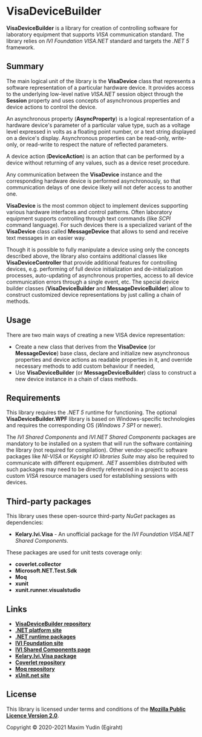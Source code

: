 # VisaDeviceBuilder

**VisaDeviceBuilder** is a library for creation of controlling software for laboratory equipment that supports *VISA*
communication standard. The library relies on *IVI Foundation VISA.NET* standard and targets the *.NET 5* framework.

## Summary

The main logical unit of the library is the **VisaDevice** class that represents a software representation of a
particular hardware device. It provides access to the underlying low-level native *VISA.NET* session object through
the **Session** property and uses concepts of asynchronous properties and device actions to control the device.

An asynchronous property (**AsyncProperty**) is a logical representation of a hardware device's parameter of a
particular value type, such as a voltage level expressed in volts as a floating point number, or a text string displayed
on a device's display. Asynchronous properties can be read-only, write-only, or read-write to respect the nature of
reflected parameters.

A device action (**DeviceAction**) is an action that can be performed by a device without returning of any values, such
as a device reset procedure.

Any communication between the **VisaDevice** instance and the corresponding hardware device is performed asynchronously,
so that communication delays of one device likely will not defer access to another one.

**VisaDevice** is the most common object to implement devices supporting various hardware interfaces and control
patterns. Often laboratory equipment supports controlling through text commands (like *SCPI* command language). For such
devices there is a specialized variant of the **VisaDevice** class called **MessageDevice** that allows to send and
receive text messages in an easier way.

Though it is possible to fully manipulate a device using only the concepts described above, the library also contains
additional classes like **VisaDeviceController** that provide additional features for controlling devices, e.g.
performing of full device initialization and de-initialization processes, auto-updating of asynchronous properties,
access to all device communication errors through a single event, etc. The special device builder classes
(**VisaDeviceBuilder** and **MessageDeviceBuilder**) allow to construct customized device representations by just
calling a chain of methods.

## Usage

There are two main ways of creating a new VISA device representation:

* Create a new class that derives from the **VisaDevice** (or **MessageDevice**) base class, declare and initialize new
  asynchronous properties and device actions as readable properties in it, and override necessary methods to add custom
  behaviour if needed,
* Use **VisaDeviceBuilder** (or **MessageDeviceBuilder**) class to construct a new device instance in a chain of class
  methods.

## Requirements

This library requires the *.NET 5* runtime for functioning. The optional **VisaDeviceBuilder.WPF** library is based on
Windows-specific technologies and requires the corresponding OS (*Windows 7 SP1* or newer).

The *IVI Shared Components* and *IVI.NET Shared Components* packages are mandatory to be installed on a system that will
run the software containing the library (not required for compilation). Other vendor-specific software packages like
*NI-VISA* or *Keysight IO libraries Suite* may also be required to communicate with different equipment. *.NET*
assemblies distributed with such packages may need to be directly referenced in a project to access custom *VISA*
resource managers used for establishing sessions with devices.

## Third-party packages

This library uses these open-source third-party *NuGet* packages as dependencies:

* **Kelary.Ivi.Visa** - An unofficial package for the *IVI Foundation VISA.NET Shared Components*.

These packages are used for unit tests coverage only:

* **coverlet.collector**
* **Microsoft.NET.Test.Sdk**
* **Moq**
* **xunit**
* **xunit.runner.visualstudio**

## Links

* **[VisaDeviceBuilder repository](https://github.com/Egiraht/VisaDeviceBuilder/tree/master/VisaDeviceBuilder)**
* **[.NET platform site](https://dotnet.microsoft.com/)**
* **[.NET runtime packages](https://dotnet.microsoft.com/download/dotnet/5.0)**
* **[IVI Foundation site](https://www.ivifoundation.org)**
* **[IVI Shared Components page](https://www.ivifoundation.org/shared_components/Default.aspx)**
* **[Kelary.Ivi.Visa package](https://www.nuget.org/packages/Kelary.Ivi.Visa/)**
* **[Coverlet repository](https://github.com/coverlet-coverage/coverlet)**
* **[Moq repository](https://github.com/moq/moq4)**
* **[xUnit.net site](https://xunit.net)**

## License

This library is licensed under terms and conditions of the **[Mozilla Public Licence Version 2.0](LICENSE.txt)**.

Copyright © 2020-2021 Maxim Yudin (Egiraht)
